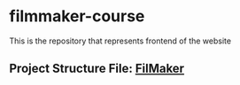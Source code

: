 # filmmaker-course
This is the repository that represents frontend of the website

## Project Structure File: [FilMaker](https://docs.google.com/document/d/1VcOBxGGFdSWqON8M0Or4JyPaeSVVLI7q8j-PoAt3zwc/edit?usp=sharing)
